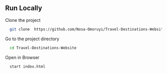
## Run Locally

Clone the project

```bash
  git clone  https://github.com/Nosa-Omoruyi/Travel-Destinations-Website.git
```

Go to the project directory

```bash
  cd Travel-Destinations-Website
```

Open in Browser

```bash
  start index.html
```


